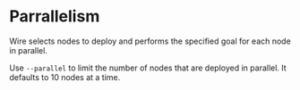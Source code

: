 # Parrallelism

Wire selects nodes to deploy and performs the specified goal for each node in parallel.

Use `--parallel` to limit the number of nodes that are deployed in parallel. It defaults to 10 nodes at a time.
